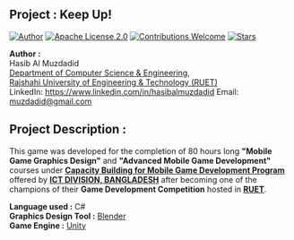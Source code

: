 ## Project : Keep Up!
[![Author](https://img.shields.io/badge/Author-Hasib%20Al%20Muzdadid-blue)](https://github.com/HasibAlMuzdadid)
[![Apache License 2.0](https://img.shields.io/badge/License-Apache%20License%202.0-important)](https://github.com/HasibAlMuzdadid/Keep-Up/blob/main/LICENSE)
[![Contributions Welcome](https://img.shields.io/badge/Contributions-Welcome-brightgreen.svg?style=flat)](https://github.com/HasibAlMuzdadid/Keep-Up)
[![Stars](https://img.shields.io/github/stars/HasibAlMuzdadid/Keep-Up.svg?style=social)](https://github.com/HasibAlMuzdadid/Keep-Up/stargazers)


**Author :** </br>
Hasib Al Muzdadid</br>
[Department of Computer Science & Engineering](https://www.cse.ruet.ac.bd/), </br>
[Rajshahi University of Engineering & Technology (RUET)](https://www.ruet.ac.bd/) </br>
LinkedIn: https://www.linkedin.com/in/hasibalmuzdadid 
Email: muzdadid@gmail.com


## Project Description :
This game was developed for the completion of 80 hours long **"Mobile Game Graphics Design"** and **"Advanced Mobile Game Development"** courses under [**Capacity Building for Mobile Game Development Program**](http://mgames.ictd.gov.bd/) offered by [**ICT DIVISION, BANGLADESH**](https://ictd.gov.bd/) after becoming one of the champions of their **Game Development Competition** hosted in [**RUET**](https://www.ruet.ac.bd/).

**Language used :** C# </br>
**Graphics Design Tool :** [Blender](https://www.blender.org/)</br>
**Game Engine :** [Unity](https://unity.com/)
 
